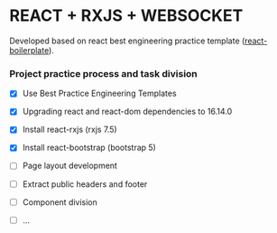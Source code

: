 # REACT + RXJS + WEBSOCKET

Developed based on react best engineering practice template ([react-boilerplate](https://github.com/react-boilerplate/react-boilerplate)).

### Project practice process and task division

- [x] Use Best Practice Engineering Templates
- [x] Upgrading react and react-dom dependencies to 16.14.0
- [x] Install react-rxjs (rxjs 7.5)
- [x] Install react-bootstrap (bootstrap 5)
- [ ] Page layout development
- [ ] Extract public headers and footer
- [ ] Component division
- [ ] ...

